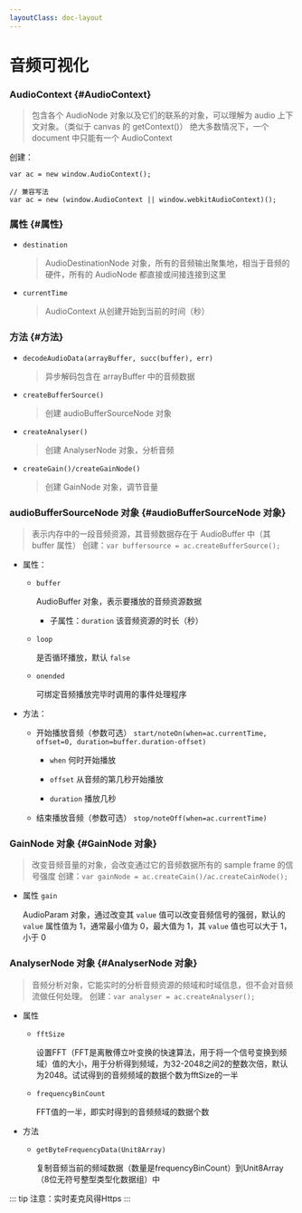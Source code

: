```yaml
---
layoutClass: doc-layout
---
```


# 音频可视化

### AudioContext {#AudioContext}
> 包含各个 AudioNode 对象以及它们的联系的对象，可以理解为 audio 上下文对象。（类似于 canvas 的 getContext()）
> 绝大多数情况下，一个 document 中只能有一个 AudioContext

创建：
```
var ac = new window.AudioContext();

// 兼容写法
var ac = new (window.AudioContext || window.webkitAudioContext)();
```
### 属性 {#属性}
* ```destination```

    > AudioDestinationNode 对象，所有的音频输出聚集地，相当于音频的硬件，所有的 AudioNode 都直接或间接连接到这里

* ```currentTime```

    > AudioContext 从创建开始到当前的时间（秒）

### 方法 {#方法}
* ```decodeAudioData(arrayBuffer, succ(buffer), err)```

    > 异步解码包含在 arrayBuffer 中的音频数据

* ```createBufferSource()```

    > 创建 audioBufferSourceNode 对象

* ```createAnalyser()```

    > 创建 AnalyserNode 对象，分析音频

* ```createGain()/createGainNode()```

    > 创建 GainNode 对象，调节音量

### audioBufferSourceNode 对象 {#audioBufferSourceNode 对象}
> 表示内存中的一段音频资源，其音频数据存在于 AudioBuffer 中（其 buffer 属性）
> 创建：```var buffersource = ac.createBufferSource();```

* 属性：
    -  ```buffer```

        AudioBuffer 对象，表示要播放的音频资源数据

        + 子属性：```duration``` 该音频资源的时长（秒）

    - ```loop```

        是否循环播放，默认 ```false```

    - ```onended```

        可绑定音频播放完毕时调用的事件处理程序

* 方法：
    - 开始播放音频（参数可选）
    ```start/noteOn(when=ac.currentTime, offset=0, duration=buffer.duration-offset)```

        + ```when``` 何时开始播放

        + ```offset``` 从音频的第几秒开始播放

        + ```duration``` 播放几秒


   - 结束播放音频（参数可选）
        ```stop/noteOff(when=ac.currentTime)```


### GainNode 对象 {#GainNode 对象}
> 改变音频音量的对象，会改变通过它的音频数据所有的 sample frame 的信号强度
> 创建：```var gainNode = ac.createCain()/ac.createCainNode();```

* 属性 ```gain```

    AudioParam 对象，通过改变其 ```value``` 值可以改变音频信号的强弱，默认的 ```value``` 属性值为 1，通常最小值为 0，最大值为 1，其 ```value``` 值也可以大于 1，小于 0


### AnalyserNode 对象 {#AnalyserNode 对象}
> 音频分析对象，它能实时的分析音频资源的频域和时域信息，但不会对音频流做任何处理。
> 创建：```var analyser = ac.createAnalyser();```

* 属性
    - ```fftSize```

        设置FFT（FFT是离散傅立叶变换的快速算法，用于将一个信号变换到频域）值的大小，用于分析得到频域，为32-2048之间2的整数次倍，默认为2048。试试得到的音频频域的数据个数为fftSize的一半

    - ```frequencyBinCount```

        FFT值的一半，即实时得到的音频频域的数据个数

* 方法
    - ```getByteFrequencyData(Unit8Array)```

        复制音频当前的频域数据（数量是frequencyBinCount）到Unit8Array（8位无符号整型类型化数据组）中

<!-- ### 最后，看看实现demo（直接查看源码） {#最后，看看实现demo（直接查看源码）}
* [异步请求音频资源](https://www.duminghong.com/demo/music_visual/1.html)
* [播放请求到的音频资源](https://www.duminghong.com/demo/music_visual/2.html)
* [控制音频音量](https://www.duminghong.com/demo/music_visual/3.html)
* [通过分析器得到音频频域](https://www.duminghong.com/demo/music_visual/4.html)
* [得到音频频域并图形化出来](https://www.duminghong.com/demo/music_visual/5.html)
* [实时麦克风](https://www.duminghong.com/demo/music_visual/6.html)
* [吹一吹测试](https://www.duminghong.com/demo/music_visual/7.html)
* [歌曲播放器](https://www.duminghong.com/demo/music_visual/8.html) 音频有些大，加载可能比较慢 -->

::: tip
注意：实时麦克风得Https
:::

